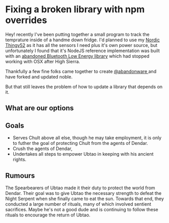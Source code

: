 # Fixing a broken library with npm overrides

Hey! recently I've been putting together a small program to track the temprature inside of a handme down fridge. I'd planned to use my [Nordic Thingy52](https://www.nordicsemi.com/Products/Development-hardware/Nordic-Thingy-52) as it has all the sensors I need plus it's own power source, but unfortunately I found that it's NodeJS reference implementation was built with an [abandoned Bluetooth Low Energy library](https://github.com/noble/noble) which had stopped working with OSX after High Sierra. 

Thankfully a few fine folks came together to create [@abandonware ](https://abandonware.github.io/) and have forked and updated noble. 



But that still leaves the problem of how to update a library that depends on it.

## What are our options






## Goals
* Serves Chult above all else, though he may take employment, it is only to futher the goal of protecting Chult from the agents of Dendar.
* Crush the agents of Dendar,
* Undertakes all steps to empower Ubtao in keeping with his ancient rights.

## Rumours
The Spearbearers of Ubtao made it their duty to protect the world from Dendar. Their goal was to give Ubtao the necessary strength to defeat the Night Serpent when she finally came to eat the sun. Towards that end, they conducted a large number of rituals, many of which involved sentient sacrifices. Maybe he's not a good dude and is continuing to follow these rituals to encourage the return of Ubtao. 